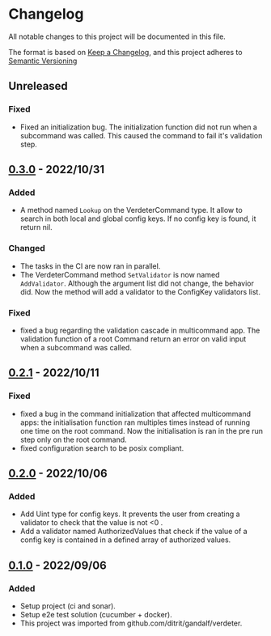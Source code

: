 # Changelog

All notable changes to this project will be documented in this file.

The format is based on [Keep a Changelog](https://keepachangelog.com/en/1.0.0/),
and this project adheres to [Semantic Versioning](https://semver.org/spec/v2.0.0.html)

## Unreleased

### Fixed

- Fixed an initialization bug. The initialization function did not run when a subcommand was called. This caused the command to fail it's validation step. 

## [0.3.0] - 2022/10/31

### Added

- A method named `Lookup` on the VerdeterCommand type. It allow to search in both local and global config keys. If no config key is found, it return nil.

### Changed

- The tasks in the CI are now ran in parallel. 
- The VerdeterCommand method `SetValidator` is now named `AddValidator`. Although the argument list did not change, the behavior did. Now the method will add a validator to the ConfigKey validators list.

### Fixed

- fixed a bug regarding the validation cascade in multicommand app. The validation function of a root Command  return an error on valid input when a subcommand was called.

## [0.2.1] - 2022/10/11

### Fixed

- fixed a bug in the command initialization that affected multicommand apps: the initialisation function ran multiples times instead of running one time on the root command. Now the initialisation is ran in the pre run step only on the root command.
- fixed configuration search to be posix compliant.

## [0.2.0] - 2022/10/06

### Added

- Add Uint type for config keys. It prevents the user from creating a validator to check that the value is not <0 .
- Add a validator named AuthorizedValues that check if the value of a config key is contained in a defined array of authorized values.

## [0.1.0] - 2022/09/06

### Added

- Setup project (ci and sonar).
- Setup e2e test solution (cucumber + docker).
- This project was imported from github.com/ditrit/gandalf/verdeter.

[0.3.0]: https://github.com/ditrit/verdeter/blob/v0.3.0/changelog.md
[0.2.1]: https://github.com/ditrit/verdeter/blob/v0.2.1/changelog.md
[0.2.0]: https://github.com/ditrit/verdeter/blob/v0.2.0/changelog.md
[0.1.0]: https://github.com/ditrit/verdeter/blob/0.1.0/changelog.md